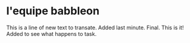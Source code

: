 # l'equipe babbleon

This is a line of new text to transate. Added last minute. Final. This is it! Added to see what happens to task.